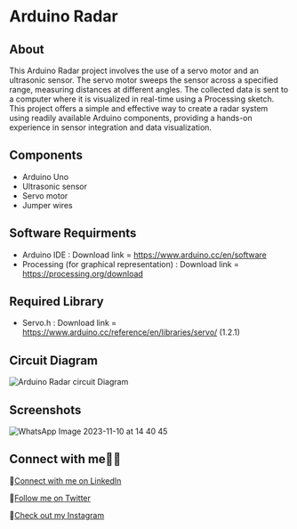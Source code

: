 # Arduino Radar 

## About

This Arduino Radar project involves the use of a servo motor and an ultrasonic sensor. The servo motor sweeps the sensor across a specified range, measuring distances at different angles. The collected data is sent to a computer where it is visualized in real-time using a Processing sketch. This project offers a simple and effective way to create a radar system using readily available Arduino components, providing a hands-on experience in sensor integration and data visualization.

## Components

- Arduino Uno
- Ultrasonic sensor
- Servo motor
- Jumper wires

## Software Requirments

- Arduino IDE : Download link = https://www.arduino.cc/en/software
- Processing (for graphical representation) : Download link = https://processing.org/download

## Required Library

- Servo.h : Download link = https://www.arduino.cc/reference/en/libraries/servo/ (1.2.1)

## Circuit Diagram

![Arduino Radar circuit Diagram](https://github.com/PratikMore55/IoT-based-projects/assets/138502602/8e2acfb1-db3e-4914-8d54-ee1f31f0e713)

## Screenshots

![WhatsApp Image 2023-11-10 at 14 40 45](https://github.com/PratikMore55/IoT-based-projects/assets/138502602/0b0d38db-13bf-408d-8c86-2dfc7dd534ca)

## Connect with me👨‍💻

:rocket:[Connect with me on LinkedIn](https://www.linkedin.com/in/pratik-more-0397bb291/)

:rocket:[Follow me on Twitter](https://twitter.com/aero5665)

:rocket:[Check out my Instagram](https://www.instagram.com/pratik_6558/)
